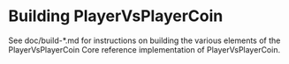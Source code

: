Building PlayerVsPlayerCoin
=============

See doc/build-*.md for instructions on building the various
elements of the PlayerVsPlayerCoin Core reference implementation of PlayerVsPlayerCoin.
